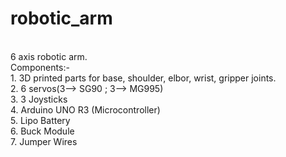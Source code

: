 # robotic_arm
<br>
6 axis robotic arm.
<br>
Components:-<br>
1. 3D printed parts for base, shoulder, elbor, wrist, gripper joints.
<br>
2. 6 servos(3--> SG90 ; 3--> MG995)
<br>
3. 3 Joysticks
<br>
4. Arduino UNO R3 (Microcontroller)<br>
5. Lipo Battery<br>
6. Buck Module<br>
7. Jumper Wires